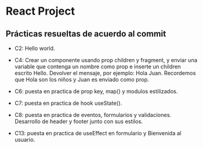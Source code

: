 # React Project


## Prácticas resueltas de acuerdo al commit

- C2: Hello world.

- C4: Crear un componente usando prop children y fragment, y enviar una variable que contenga un nombre como prop e inserte un children escrito Hello. Devolver el mensaje, por ejemplo: Hola Juan. Recordemos que Hola son los niños y Juan es enviado como prop.

- C6: puesta en practica de prop key, map() y modulos estilizados.

- C7: puesta en practica de hook useState().

- C8: puesta en practica de eventos, formularios y validaciones. Desarrollo de header y footer junto con sus estilos.

- C13: puesta en practica de useEffect en formulario y Bienvenida al usuario.


